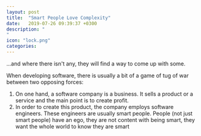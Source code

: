 ```yaml
---
layout: post
title:  "Smart People Love Complexity"
date:   2019-07-26 09:39:37 +0300
description: "
"
icon: "lock.png"
categories:
---
```

...and where there isn't any, they will find a way to come up with some.

When developing software, there is usually a bit of a game of tug of war between two opposing forces:

1. On one hand, a software company is a business. It sells a product or a service and the main point is to create profit.
2. In order to create this product, the company employs software engineers. These engineers are usually smart people. People (not just smart people) have an ego, they are not content with being smart, they want the whole world to know they are smart
